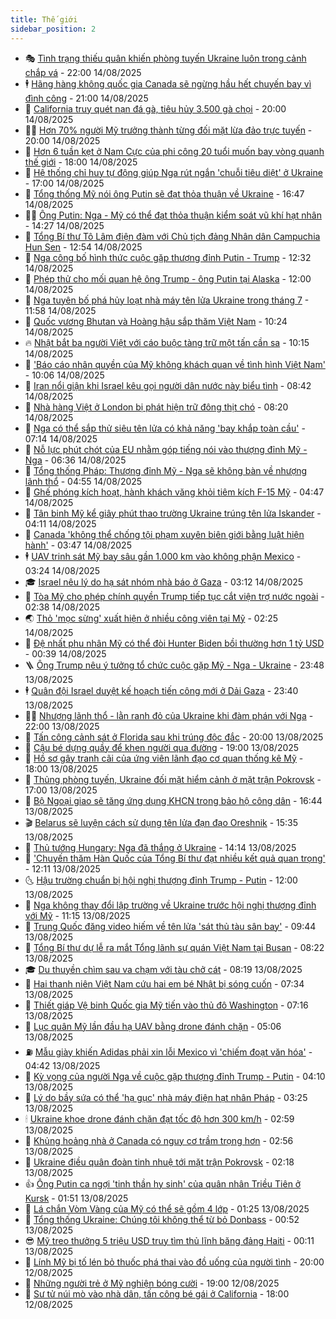 ```yaml
---
title: Thế giới
sidebar_position: 2
---
```


<!-- vnexpress-the-gioi:START -->
- 🎭 [Tình trạng thiếu quân khiến phòng tuyến Ukraine luôn trong cảnh chắp vá](https://vnexpress.net/tinh-trang-thieu-quan-khien-phong-tuyen-ukraine-luon-trong-canh-chap-va-4923605.html) - 22:00 14/08/2025
- 🕴 [Hãng hàng không quốc gia Canada sẽ ngừng hầu hết chuyến bay vì đình công](https://vnexpress.net/hang-hang-khong-quoc-gia-canada-se-ngung-hau-het-chuyen-bay-vi-dinh-cong-4926938.html) - 21:00 14/08/2025
- 🤭 [California truy quét nạn đá gà, tiêu hủy 3.500 gà chọi](https://vnexpress.net/california-truy-quet-nan-da-ga-tieu-huy-3-500-ga-choi-4926864.html) - 20:00 14/08/2025
- 🧑‍💻 [Hơn 70% người Mỹ trưởng thành từng đối mặt lừa đảo trực tuyến](https://vnexpress.net/hon-70-nguoi-my-truong-thanh-tung-doi-mat-lua-dao-truc-tuyen-4926751.html) - 20:00 14/08/2025
- 🦏 [Hơn 6 tuần kẹt ở Nam Cực của phi công 20 tuổi muốn bay vòng quanh thế giới](https://vnexpress.net/hon-6-tuan-ket-o-nam-cuc-cua-phi-cong-20-tuoi-muon-bay-vong-quanh-the-gioi-4926768.html) - 18:00 14/08/2025
- 🦒 [Hệ thống chỉ huy tự động giúp Nga rút ngắn &#39;chuỗi tiêu diệt&#39; ở Ukraine](https://vnexpress.net/he-thong-chi-huy-tu-dong-giup-nga-rut-ngan-chuoi-tieu-diet-o-ukraine-4925566.html) - 17:00 14/08/2025
- 🌈 [Tổng thống Mỹ nói ông Putin sẽ đạt thỏa thuận về Ukraine](https://vnexpress.net/tong-thong-my-noi-ong-putin-se-dat-thoa-thuan-ve-ukraine-4927056.html) - 16:47 14/08/2025
- 🧑‍🏫 [Ông Putin: Nga - Mỹ có thể đạt thỏa thuận kiểm soát vũ khí hạt nhân](https://vnexpress.net/ong-putin-nga-my-co-the-dat-thoa-thuan-kiem-soat-vu-khi-hat-nhan-4927031.html) - 14:27 14/08/2025
- 🐲 [Tổng Bí thư Tô Lâm điện đàm với Chủ tịch đảng Nhân dân Campuchia Hun Sen](https://vnexpress.net/tong-bi-thu-to-lam-dien-dam-voi-chu-tich-dang-nhan-dan-campuchia-hun-sen-4927027.html) - 12:54 14/08/2025
- 🦒 [Nga công bố hình thức cuộc gặp thượng đỉnh Putin - Trump](https://vnexpress.net/nga-cong-bo-hinh-thuc-cuoc-gap-thuong-dinh-putin-trump-4927005.html) - 12:32 14/08/2025
- 🐻 [Phép thử cho mối quan hệ ông Trump - ông Putin tại Alaska](https://vnexpress.net/phep-thu-cho-moi-quan-he-ong-trump-ong-putin-tai-alaska-4926646.html) - 12:00 14/08/2025
- 🚀 [Nga tuyên bố phá hủy loạt nhà máy tên lửa Ukraine trong tháng 7](https://vnexpress.net/nga-tuyen-bo-pha-huy-loat-nha-may-ten-lua-ukraine-trong-thang-7-4926879.html) - 11:58 14/08/2025
- 🥰 [Quốc vương Bhutan và Hoàng hậu sắp thăm Việt Nam](https://vnexpress.net/quoc-vuong-bhutan-va-hoang-hau-sap-tham-viet-nam-4926980.html) - 10:24 14/08/2025
- 🔥 [Nhật bắt ba người Việt với cáo buộc tàng trữ một tấn cần sa](https://vnexpress.net/nhat-bat-ba-nguoi-viet-voi-cao-buoc-tang-tru-mot-tan-can-sa-4926970.html) - 10:15 14/08/2025
- 🥳 [&#39;Báo cáo nhân quyền của Mỹ không khách quan về tình hình Việt Nam&#39;](https://vnexpress.net/bao-cao-nhan-quyen-cua-my-khong-khach-quan-ve-tinh-hinh-viet-nam-4926988.html) - 10:06 14/08/2025
- 💼 [Iran nổi giận khi Israel kêu gọi người dân nước này biểu tình](https://vnexpress.net/iran-noi-gian-khi-israel-keu-goi-nguoi-dan-nuoc-nay-bieu-tinh-4926863.html) - 08:42 14/08/2025
- 🤡 [Nhà hàng Việt ở London bị phát hiện trữ đông thịt chó](https://vnexpress.net/nha-hang-viet-o-london-bi-phat-hien-tru-dong-thit-cho-4926892.html) - 08:20 14/08/2025
- 🌁 [Nga có thể sắp thử siêu tên lửa có khả năng &#39;bay khắp toàn cầu&#39;](https://vnexpress.net/nga-co-the-sap-thu-sieu-ten-lua-co-kha-nang-bay-khap-toan-cau-4926820.html) - 07:14 14/08/2025
- 🤩 [Nỗ lực phút chót của EU nhằm góp tiếng nói vào thượng đỉnh Mỹ - Nga](https://vnexpress.net/no-luc-phut-chot-cua-eu-nham-gop-tieng-noi-vao-thuong-dinh-my-nga-4926631.html) - 06:36 14/08/2025
- 🎉 [Tổng thống Pháp: Thượng đỉnh Mỹ - Nga sẽ không bàn về nhượng lãnh thổ](https://vnexpress.net/tong-thong-phap-thuong-dinh-my-nga-se-khong-ban-ve-nhuong-lanh-tho-4926753.html) - 04:55 14/08/2025
- 🎉 [Ghế phóng kích hoạt, hành khách văng khỏi tiêm kích F-15 Mỹ](https://vnexpress.net/ghe-phong-kich-hoat-hanh-khach-vang-khoi-tiem-kich-f-15-my-4926762.html) - 04:47 14/08/2025
- 🌁 [Tân binh Mỹ kể giây phút thao trường Ukraine trúng tên lửa Iskander](https://vnexpress.net/tan-binh-my-ke-giay-phut-thao-truong-ukraine-trung-ten-lua-iskander-4926489.html) - 04:11 14/08/2025
- 🌊 [Canada &#39;không thể chống tội phạm xuyên biên giới bằng luật hiện hành&#39;](https://vnexpress.net/canada-khong-the-chong-toi-pham-xuyen-bien-gioi-bang-luat-hien-hanh-4926710.html) - 03:47 14/08/2025
- 🕴 [UAV trinh sát Mỹ bay sâu gần 1.000 km vào không phận Mexico](https://vnexpress.net/uav-trinh-sat-my-bay-sau-gan-1-000-km-vao-khong-phan-mexico-4926705.html) - 03:24 14/08/2025
- 🎓 [Israel nêu lý do hạ sát nhóm nhà báo ở Gaza](https://vnexpress.net/israel-neu-ly-do-ha-sat-nhom-nha-bao-o-gaza-4926661.html) - 03:12 14/08/2025
- 🦩 [Tòa Mỹ cho phép chính quyền Trump tiếp tục cắt viện trợ nước ngoài](https://vnexpress.net/toa-my-cho-phep-chinh-quyen-trump-tiep-tuc-cat-vien-tro-nuoc-ngoai-4926624.html) - 02:38 14/08/2025
- 🌏 [Thỏ &#39;mọc sừng&#39; xuất hiện ở nhiều công viên tại Mỹ](https://vnexpress.net/tho-moc-sung-xuat-hien-o-nhieu-cong-vien-tai-my-4926673.html) - 02:25 14/08/2025
- 🌋 [Đệ nhất phu nhân Mỹ có thể đòi Hunter Biden bồi thường hơn 1 tỷ USD](https://vnexpress.net/de-nhat-phu-nhan-my-co-the-doi-hunter-biden-boi-thuong-hon-1-ty-usd-4926623.html) - 00:39 14/08/2025
- 🪜 [Ông Trump nêu ý tưởng tổ chức cuộc gặp Mỹ - Nga - Ukraine](https://vnexpress.net/ong-trump-neu-y-tuong-to-chuc-cuoc-gap-my-nga-ukraine-4926619.html) - 23:48 13/08/2025
- 🕴 [Quân đội Israel duyệt kế hoạch tiến công mới ở Dải Gaza](https://vnexpress.net/quan-doi-israel-duyet-ke-hoach-tien-cong-moi-o-dai-gaza-4926621.html) - 23:40 13/08/2025
- 🧑‍🏫 [Nhượng lãnh thổ - lằn ranh đỏ của Ukraine khi đàm phán với Nga](https://vnexpress.net/nhuong-lanh-tho-lan-ranh-do-cua-ukraine-khi-dam-phan-voi-nga-4926164.html) - 22:00 13/08/2025
- 🌮 [Tấn công cảnh sát ở Florida sau khi trúng độc đắc](https://vnexpress.net/tan-cong-canh-sat-o-florida-sau-khi-trung-doc-dac-4926315.html) - 20:00 13/08/2025
- 🚦 [Cậu bé dựng quầy để khen người qua đường](https://vnexpress.net/cau-be-dung-quay-de-khen-nguoi-qua-duong-4926266.html) - 19:00 13/08/2025
- 💫 [Hồ sơ gây tranh cãi của ứng viên lãnh đạo cơ quan thống kê Mỹ](https://vnexpress.net/ho-so-gay-tranh-cai-cua-ung-vien-lanh-dao-co-quan-thong-ke-my-4926175.html) - 18:00 13/08/2025
- 🤡 [Thủng phòng tuyến, Ukraine đối mặt hiểm cảnh ở mặt trận Pokrovsk](https://vnexpress.net/thung-phong-tuyen-ukraine-doi-mat-hiem-canh-o-mat-tran-pokrovsk-4926297.html) - 17:00 13/08/2025
- 🦣 [Bộ Ngoại giao sẽ tăng ứng dụng KHCN trong bảo hộ công dân](https://vnexpress.net/bo-ngoai-giao-se-tang-ung-dung-khcn-trong-bao-ho-cong-dan-4926518.html) - 16:44 13/08/2025
- 🎬 [Belarus sẽ luyện cách sử dụng tên lửa đạn đạo Oreshnik](https://vnexpress.net/belarus-se-luyen-cach-su-dung-ten-lua-dan-dao-oreshnik-4926582.html) - 15:35 13/08/2025
- 🎉 [Thủ tướng Hungary: Nga đã thắng ở Ukraine](https://vnexpress.net/thu-tuong-hungary-nga-da-thang-o-ukraine-4926573.html) - 14:14 13/08/2025
- 🎡 [&#39;Chuyến thăm Hàn Quốc của Tổng Bí thư đạt nhiều kết quả quan trọng&#39;](https://vnexpress.net/chuyen-tham-han-quoc-cua-tong-bi-thu-dat-nhieu-ket-qua-quan-trong-4926546.html) - 12:11 13/08/2025
- 🌜 [Hậu trường chuẩn bị hội nghị thượng đỉnh Trump - Putin](https://vnexpress.net/hau-truong-chuan-bi-hoi-nghi-thuong-dinh-trump-putin-4926142.html) - 12:00 13/08/2025
- 🎡 [Nga không thay đổi lập trường về Ukraine trước hội nghị thượng đỉnh với Mỹ](https://vnexpress.net/nga-khong-thay-doi-lap-truong-ve-ukraine-truoc-hoi-nghi-thuong-dinh-voi-my-4926539.html) - 11:15 13/08/2025
- 🤗 [Trung Quốc đăng video hiếm về tên lửa &#39;sát thủ tàu sân bay&#39;](https://vnexpress.net/trung-quoc-dang-video-hiem-ve-ten-lua-sat-thu-tau-san-bay-4926424.html) - 09:44 13/08/2025
- 🦩 [Tổng Bí thư dự lễ ra mắt Tổng lãnh sự quán Việt Nam tại Busan](https://vnexpress.net/tong-bi-thu-du-le-ra-mat-tong-lanh-su-quan-viet-nam-tai-busan-4926397.html) - 08:22 13/08/2025
- 🎓 [Du thuyền chìm sau va chạm với tàu chở cát](https://vnexpress.net/du-thuyen-chim-sau-va-cham-voi-tau-cho-cat-4926333.html) - 08:19 13/08/2025
- 🌁 [Hai thanh niên Việt Nam cứu hai em bé Nhật bị sóng cuốn](https://vnexpress.net/hai-thanh-nien-viet-nam-cuu-hai-em-be-nhat-bi-song-cuon-4926401.html) - 07:34 13/08/2025
- 🤩 [Thiết giáp Vệ binh Quốc gia Mỹ tiến vào thủ đô Washington](https://vnexpress.net/thiet-giap-ve-binh-quoc-gia-my-tien-vao-thu-do-washington-4926328.html) - 07:16 13/08/2025
- 👹 [Lục quân Mỹ lần đầu hạ UAV bằng drone đánh chặn](https://vnexpress.net/luc-quan-my-lan-dau-ha-uav-bang-drone-danh-chan-4926289.html) - 05:06 13/08/2025
- ⛽️ [Mẫu giày khiến Adidas phải xin lỗi Mexico vì &#39;chiếm đoạt văn hóa&#39;](https://vnexpress.net/mau-giay-khien-adidas-phai-xin-loi-mexico-vi-chiem-doat-van-hoa-4926177.html) - 04:42 13/08/2025
- 🚀 [Kỳ vọng của người Nga về cuộc gặp thượng đỉnh Trump - Putin](https://vnexpress.net/ky-vong-cua-nguoi-nga-ve-cuoc-gap-thuong-dinh-trump-putin-4925881.html) - 04:10 13/08/2025
- 🎡 [Lý do bầy sứa có thể &#39;hạ gục&#39; nhà máy điện hạt nhân Pháp](https://vnexpress.net/ly-do-bay-sua-co-the-ha-guc-nha-may-dien-hat-nhan-phap-4926176.html) - 03:25 13/08/2025
- 🕯 [Ukraine khoe drone đánh chặn đạt tốc độ hơn 300 km/h](https://vnexpress.net/ukraine-khoe-drone-danh-chan-dat-toc-do-hon-300-km-h-4925836.html) - 02:59 13/08/2025
- 🐻 [Khủng hoảng nhà ở Canada có nguy cơ trầm trọng hơn](https://vnexpress.net/khung-hoang-nha-o-canada-co-nguy-co-tram-trong-hon-4926184.html) - 02:56 13/08/2025
- 🚦 [Ukraine điều quân đoàn tinh nhuệ tới mặt trận Pokrovsk](https://vnexpress.net/ukraine-dieu-quan-doan-tinh-nhue-toi-mat-tran-pokrovsk-4926165.html) - 02:18 13/08/2025
- 👍 [Ông Putin ca ngợi &#39;tinh thần hy sinh&#39; của quân nhân Triều Tiên ở Kursk](https://vnexpress.net/ong-putin-ca-ngoi-tinh-than-hy-sinh-cua-quan-nhan-trieu-tien-o-kursk-4926147.html) - 01:51 13/08/2025
- 🚀 [Lá chắn Vòm Vàng của Mỹ có thể sẽ gồm 4 lớp](https://vnexpress.net/la-chan-vom-vang-cua-my-co-the-se-gom-4-lop-4926146.html) - 01:25 13/08/2025
- 🌮 [Tổng thống Ukraine: Chúng tôi không thể từ bỏ Donbass](https://vnexpress.net/tong-thong-ukraine-chung-toi-khong-the-tu-bo-donbass-4926130.html) - 00:52 13/08/2025
- 😎 [Mỹ treo thưởng 5 triệu USD truy tìm thủ lĩnh băng đảng Haiti](https://vnexpress.net/my-treo-thuong-5-trieu-usd-truy-tim-thu-linh-bang-dang-haiti-4926131.html) - 00:11 13/08/2025
- 🐲 [Lính Mỹ bị tố lén bỏ thuốc phá thai vào đồ uống của người tình](https://vnexpress.net/linh-my-bi-to-len-bo-thuoc-pha-thai-vao-do-uong-cua-nguoi-tinh-4925928.html) - 20:00 12/08/2025
- 💫 [Những người trẻ ở Mỹ nghiện bóng cười](https://vnexpress.net/nhung-nguoi-tre-o-my-nghien-bong-cuoi-4925531.html) - 19:00 12/08/2025
- 👀 [Sư tử núi mò vào nhà dân, tấn công bé gái ở California](https://vnexpress.net/su-tu-nui-mo-vao-nha-dan-tan-cong-be-gai-o-california-4925817.html) - 18:00 12/08/2025<!-- vnexpress-the-gioi:END -->